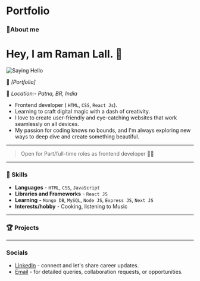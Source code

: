 # Portfolio
### 👋About me
# Hey, I am Raman Lall. 🌟
<img  src="https://media.giphy.com/media/xT0BKpqAaJczduXXJ6/giphy.gif" alt="Saying Hello" />

💪 _[Portfolio]_

📍 _Location:- Patna, BR, India_

 - Frontend developer ( `HTML`, `CSS`, `React Js`).
 - Learning to craft digital magic with a dash of creativity.
 - I love to create user-friendly and eye-catching websites that work seamlessly on all devices.
 - My passion for coding knows no bounds, and I'm always exploring new ways to deep dive and create something beautiful.

---

> Open for Part/full-time roles as frontend developer 🐱‍🏍

---

### 👀 Skills

- **Languages** - `HTML`, `CSS`, `JavaScript`
-  **Libraries and Frameworks** - `React JS`
-  **Learning** - `Mongo DB`, `MySQL`, `Node JS`, `Express JS`, `Next JS`
- **Interests/hobby** - Cooking, listening to Music

------

### 🏆 Projects

---

### Socials 
- [LinkedIn](https://www.linkedin.com/in/raman-lall) - connect and let's share career updates.
- [Email](mailto:rk004912@gmail.com) - for detailed queries, collaboration requests, or opportunities.



